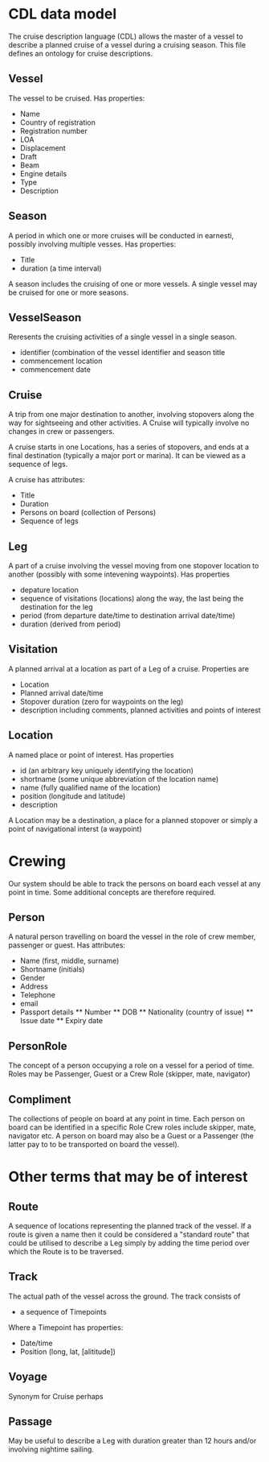 # CDL data model

The cruise description language (CDL) allows the master of a vessel to describe a planned cruise of a vessel during a
cruising season. This file defines an ontology for cruise  descriptions. 

## Vessel
The vessel to be cruised. Has properties:

* Name
* Country of registration
* Registration number
* LOA
* Displacement
* Draft
* Beam
* Engine details
* Type
* Description

## Season
A period in which one or more cruises will be conducted in earnesti, possibly involving multiple vesses. Has properties:

* Title
* duration (a time interval)

A season includes the cruising of one or more vessels. A single vessel may be cruised for one or more seasons. 

## VesselSeason

Reresents the cruising activities of a single vessel in a single season. 

* identifier (combination of the vessel identifier and season title
* commencement location
* commencement date

## Cruise
A trip from one major destination to another, involving stopovers along the way for sightseeing and other activities. A
Cruise will typically involve no changes in crew or passengers.

A cruise starts in one Locations, has a series of stopovers, and ends at a final destination (typically a major port or 
marina). It can be viewed as a sequence of legs.

A cruise has attributes:

* Title
* Duration
* Persons on board (collection of Persons)
* Sequence of legs

## Leg
A part of a cruise involving the vessel moving from one stopover location to another (possibly with some intevening 
waypoints). Has properties

* depature location
* sequence of visitations (locations) along the way, the last being the destination for the leg
* period (from departure date/time to destination arrival date/time)
* duration (derived from period)

## Visitation 
A planned arrival at a location as part of a Leg of a cruise. Properties are

* Location
* Planned arrival date/time
* Stopover duration (zero for waypoints on the leg)
* description including comments, planned activities and points of interest


## Location
A named place or point of interest. Has properties

* id (an arbitrary key uniquely identifying the location)
* shortname (some unique abbreviation of the location name)
* name (fully qualified name of the location)
* position (longitude and latitude)
* description

A Location may be a destination, a place for a planned stopover or simply a point of navigational interst (a waypoint)

# Crewing

Our system should be able to track the persons on board each vessel at any point in time. Some additional concepts are
therefore required.

## Person
A natural person travelling on board the vessel in the role of  crew member, passenger or guest. Has attributes:

* Name (first, middle, surname)
* Shortname (initials)
* Gender
* Address
* Telephone
* email
* Passport details
** Number
** DOB
** Nationality (country of issue)
** Issue date
** Expiry date

## PersonRole
The concept of a person occupying a role on a vessel for a period of time. Roles may be Passenger, Guest or a Crew Role
(skipper, mate, navigator)

## Compliment
The collections of people on board at any point in time. Each person on board can be identified in a specific Role 
Crew roles include skipper, mate, navigator etc. A person on board may also be a Guest or a Passenger (the latter pay to 
to be transported on board the vessel).

# Other terms that may be of interest

## Route
A sequence of locations representing the planned track of the vessel. If a route is given a name then it could be
considered a "standard route" that could be utilised to describe a Leg simply by adding the time period over which the 
Route is to be traversed.

## Track
The actual path of the vessel across the ground. The track consists of 

* a sequence of Timepoints

Where a Timepoint has properties:

* Date/time 
* Position (long, lat, [alititude])

## Voyage
Synonym for Cruise perhaps

## Passage
May be useful to describe a Leg with duration greater than 12 hours and/or involving nightime sailing.


